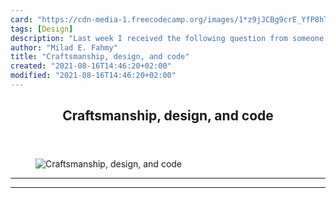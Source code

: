 ```yaml
---
card: "https://cdn-media-1.freecodecamp.org/images/1*z9jJCBg9crE_YfP8hTA_Bg.png"
tags: [Design]
description: "Last week I received the following question from someone on T"
author: "Milad E. Fahmy"
title: "Craftsmanship, design, and code"
created: "2021-08-16T14:46:20+02:00"
modified: "2021-08-16T14:46:20+02:00"
---
```

<div class="site-wrapper">
<main id="site-main" class="site-main outer">
<div class="inner">
<article class="post-full post tag-design tag-ux tag-web-development tag-user-experience tag-life-lessons ">
<header class="post-full-header">
<h1 class="post-full-title">Craftsmanship, design, and code</h1>
</header>
<figure class="post-full-image">
<picture>
<source media="(max-width: 700px)" sizes="1px" srcset="data:image/gif;base64,R0lGODlhAQABAIAAAAAAAP///yH5BAEAAAAALAAAAAABAAEAAAIBRAA7 1w">
<source media="(min-width: 701px)" sizes="(max-width: 800px) 400px,
(max-width: 1170px) 700px,
1400px" srcset="https://cdn-media-1.freecodecamp.org/images/1*z9jJCBg9crE_YfP8hTA_Bg.png 300w,
https://cdn-media-1.freecodecamp.org/images/1*z9jJCBg9crE_YfP8hTA_Bg.png 600w,
https://cdn-media-1.freecodecamp.org/images/1*z9jJCBg9crE_YfP8hTA_Bg.png 1000w,
https://cdn-media-1.freecodecamp.org/images/1*z9jJCBg9crE_YfP8hTA_Bg.png 2000w">
<img onerror="this.style.display='none'" src="https://cdn-media-1.freecodecamp.org/images/1*z9jJCBg9crE_YfP8hTA_Bg.png" alt="Craftsmanship, design, and code">
</picture>
</figure>
<section class="post-full-content">
<div class="post-content">
</div>
<hr>
<hr>
</section>
</article>
</div>
</main>
</div>
<!-- Google Tag Manager (noscript) -->
<!-- End Google Tag Manager (noscript) -->

